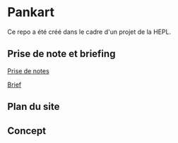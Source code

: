 # Pankart

Ce repo a été créé dans le cadre d'un projet de la HEPL.

## Prise de note et briefing

<a href="prise_de_notes.md">Prise de notes</a>

<a href="brief.pdf">Brief</a>

## Plan du site 

## Concept